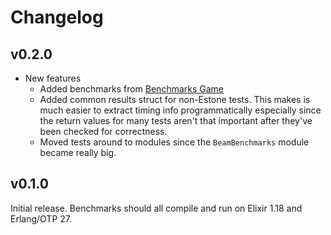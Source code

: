 # Changelog

## v0.2.0

* New features
  * Added benchmarks from [Benchmarks Game](https://madnight.github.io/benchmarksgame/)
  * Added common results struct for non-Estone tests. This makes is much easier
    to extract timing info programmatically especially since the return values
    for many tests aren't that important after they've been checked for correctness.
  * Moved tests around to modules since the `BeamBenchmarks` module became
    really big.

## v0.1.0

Initial release. Benchmarks should all compile and run on Elixir 1.18 and
Erlang/OTP 27.
